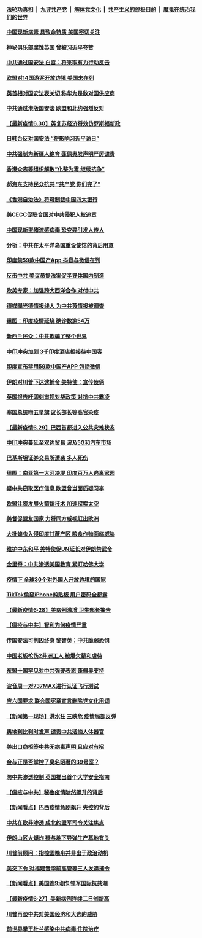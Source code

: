 ####  [法轮功真相](../../../../basic/blob/master/README.md?t=07010202) &nbsp;|&nbsp; [九评共产党](../../../../9ping.md/blob/master/README.md?t=07010202) &nbsp;|&nbsp; [解体党文化](../../../../jtdwh.md/blob/master/README.md?t=07010202)  &nbsp;|&nbsp; [共产主义的终极目的](../../../../gczydzjmd.md/blob/master/README.md?t=07010202) &nbsp;|&nbsp; [魔鬼在统治我们的世界](../../../../mgztzwmdsj.md/blob/master/README.md?t=07010202) 

#### [中国现新病毒 具致命特质 美国密切关注](../pages/nsc418/n12222596.md?t=07010202) 

#### [神秘俱乐部腐蚀英国 曾被习近平夸赞](../pages/nsc418/n12222573.md?t=07010202) 

#### [中共通过国安法 白宫：将采取有力行动反击](../pages/nsc418/n12222567.md?t=07010202) 

#### [欧盟对14国游客开放边境 美国未在列](../pages/nsc418/n12222348.md?t=07010202) 

#### [英首相对国安法表关切 称华为是敌对国供应商](../pages/nsc418/n12222449.md?t=07010202) 

#### [中共通过港版国安法 欧盟和北约强烈反对](../pages/nsc418/n12222076.md?t=07010202) 

#### [【最新疫情6.30】英复苏经济将效仿罗斯福新政](../pages/nsc418/n12220711.md?t=07010202) 

#### [日韩台反对国安法 “将影响习近平访日”](../pages/nsc418/n12221801.md?t=07010202) 

#### [中共强制为新疆人绝育 蓬佩奥发声明严厉谴责](../pages/nsc418/n12221779.md?t=07010202) 

#### [香港众志等组织解散“化整为零 继续抗争”](../pages/nsc418/n12221597.md?t=07010202) 

#### [郝海东支持民众抗共 “共产党 你们完了”](../pages/nsc418/n12221534.md?t=07010202) 

#### [《香港自治法》将可制裁中国四大银行](../pages/nsc418/n12221322.md?t=07010202) 

#### [美CECC促联合国对中共侵犯人权追责](../pages/nsc418/n12221191.md?t=07010202) 

#### [中国现新型猪流感病毒 恐变异引发人传人](../pages/nsc418/n12220958.md?t=07010202) 

#### [分析：中共在太平洋岛国重设使馆的背后用意](../pages/nsc418/n12220282.md?t=07010202) 

#### [印度禁59款中国产App 抖音与微信在列](../pages/nsc418/n12220539.md?t=07010202) 

#### [反击中共  美议员提法案促半导体国内制造](../pages/nsc418/n12220479.md?t=07010202) 

#### [欧美专家：加强跨大西洋合作 对付中共](../pages/nsc418/n12220420.md?t=07010202) 

#### [德媒曝光德情报线人 为中共蒐情报被调查](../pages/nsc418/n12219959.md?t=07010202) 

#### [组图：印度疫情延烧 确诊数逾54万](../pages/nsc418/n12219019.md?t=07010202) 

#### [新西兰民众：中共欺骗了整个世界](../pages/nsc418/n12219388.md?t=07010202) 

#### [中印冲突加剧 3千印度酒店拒接待中国客](../pages/nsc418/n12220108.md?t=07010202) 

#### [印度宣布禁用59款中国产APP 包括微信](../pages/nsc418/n12220183.md?t=07010202) 

#### [伊朗对川普下达逮捕令 美特使：宣传伎俩](../pages/nsc418/n12220063.md?t=07010202) 

#### [英国报告吁即刻审视对华政策 对抗中共霸凌](../pages/nsc418/n12220075.md?t=07010202) 

#### [塞国总统吻五星旗 议长部长等高官染疫](../pages/nsc418/n12219918.md?t=07010202) 

#### [【最新疫情6.29】巴西首都进入公共灾难状态](../pages/nsc418/n12215001.md?t=07010202) 

#### [中印冲突蔓延至双边贸易 波及5G和汽车市场](../pages/nsc418/n12219705.md?t=07010202) 

#### [巴基斯坦证券交易所遭袭 多人死伤](../pages/nsc418/n12219225.md?t=07010202) 

#### [组图：南亚第一大河决堤 印度百万人逃离家园](../pages/nsc418/n12219391.md?t=07010202) 

#### [疑中共窃取医疗信息 欧盟曾当面质疑习李](../pages/nsc418/n12219204.md?t=07010202) 

#### [欧盟注资发展火箭新技术 加速探索太空](../pages/nsc418/n12219018.md?t=07010202) 

#### [美督促盟友国家 力将同方威视赶出欧洲](../pages/nsc418/n12217695.md?t=07010202) 

#### [大批蝗虫入侵印度甘蔗产区 粮食作物面临威胁](../pages/nsc418/n12218835.md?t=07010202) 

#### [维护中东和平 美特使促UN延长对伊朗禁武令](../pages/nsc418/n12218609.md?t=07010202) 

#### [金里奇：中共渗透美国教育 紧盯哈佛大学](../pages/nsc418/n12217783.md?t=07010202) 

#### [疫情下 全球30个对外国人开放边境的国家](../pages/nsc418/n12205194.md?t=07010202) 

#### [TikTok偷窥iPhone剪贴板 用户密码全都露](../pages/nsc418/n12217947.md?t=07010202) 

#### [【最新疫情6·28】美病例激增 卫生部长警告](../pages/nsc418/n12212934.md?t=07010202) 

#### [【瘟疫与中共】智利为何疫情严重](../pages/nsc418/n12217721.md?t=07010202) 

#### [传国安法可判囚终身 黎智英：中共脆弱恐惧](../pages/nsc418/n12217544.md?t=07010202) 

#### [中国老板枪伤2非洲工人 被爆欠薪和虐待](../pages/nsc418/n12217591.md?t=07010202) 

#### [东盟十国罕见对中共强硬表态 蓬佩奥支持](../pages/nsc418/n12217571.md?t=07010202) 

#### [波音周一对737MAX进行认证飞行测试](../pages/nsc418/n12217519.md?t=07010202) 

#### [应六国要求 联合国宪章宣言删除党文化用词](../pages/nsc418/n12217477.md?t=07010202) 

#### [【新闻第一现场】洪水狂 三峡危 疫情局部反弹](../pages/nsc418/n12217350.md?t=07010202) 

#### [奥地利比利时发声  谴责中共活摘人体器官](../pages/nsc418/n12216554.md?t=07010202) 

#### [美出口商拒签中共无病毒声明 且应对有招](../pages/nsc418/n12216909.md?t=07010202) 

#### [金与正是否掌控了臭名昭著的39号室？](../pages/nsc418/n12217251.md?t=07010202) 

#### [防中共渗透控制 英国推出首个大学安全指南](../pages/nsc418/n12216751.md?t=07010202) 

#### [【瘟疫与中共】秘鲁疫情陡然飙升的背后](../pages/nsc418/n12216630.md?t=07010202) 

#### [【新闻看点】巴西疫情急剧飙升 失控的背后](../pages/nsc418/n12216291.md?t=07010202) 

#### [中共在欧非渗透 成北约盟军司令关注焦点](../pages/nsc418/n12216609.md?t=07010202) 

#### [伊朗山区大爆炸 疑与地下导弹生产基地有关](../pages/nsc418/n12216637.md?t=07010202) 

#### [川普前顾问：指控孟晚舟并非出于政治动机](../pages/nsc418/n12216532.md?t=07010202) 

#### [美突下令 对福建晋华前高管等三人发逮捕令](../pages/nsc418/n12216296.md?t=07010202) 

#### [【新闻看点】美国连9动作 领军国际抗共潮](../pages/nsc418/n12215121.md?t=07010202) 

#### [【最新疫情6·27】美新病例连续二日创新高](../pages/nsc418/n12215389.md?t=07010202) 

#### [川普再谈中共对美国经济和大选的威胁](../pages/nsc418/n12214917.md?t=07010202) 

#### [前世界拳王杜兰感染中共病毒 住院治疗](../pages/nsc418/n12214771.md?t=07010202) 

